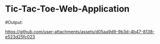 # Tic-Tac-Toe-Web-Application

#Output:

https://github.com/user-attachments/assets/d05aa9d9-9b3d-4b47-8138-e523d25fc023

